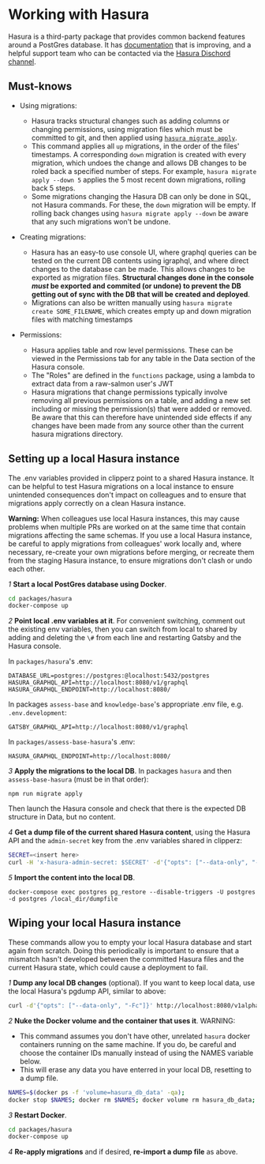 # Working with Hasura

Hasura is a third-party package that provides common backend features around a PostGres database. It has [documentation](https://docs.hasura.io/1.0/graphql/manual/index.html) that is improving, and a helpful support team who can be contacted via the [Hasura Dischord channel](https://discordapp.com/channels/407792526867693568/428469959530643466).

## Must-knows

 - Using migrations:
   - Hasura tracks structural changes such as adding columns or changing permissions,  using migration files which must be committed to git, and then applied using [`hasura migrate apply`](https://docs.hasura.io/1.0/graphql/manual/hasura-cli/hasura_migrate_apply.html).
   - This command applies all `up` migrations, in the order of the files' timestamps. A corresponding `down` migration is created with every migration, which undoes the change and allows DB changes to be roled back a specified number of steps. For example, `hasura migrate apply --down 5` applies the 5 most recent down migrations, rolling back 5 steps.
   - Some migrations changing the Hasura DB can only be done in SQL, not Hasura commands. For these, the `down` migration will be empty. If rolling back changes using `hasura migrate apply --down` be aware that any such migrations won't be undone.

 - Creating migrations:
   - Hasura has an easy-to use console UI, where graphql queries can be tested on the current DB contents using igraphql, and where direct changes to the database can be made. This allows changes to be exported as migration files. **Structural changes done in the console _must_ be exported and commited (or undone) to prevent the DB getting out of sync with the DB that will be created and deployed**.
   - Migrations can also be written manually using `hasura migrate create SOME_FILENAME`, which creates empty up and down migration files with matching timestamps

 - Permissions:
   - Hasura applies table and row level permissions. These can be viewed in the Permissions tab for any table in the Data section of the Hasura console.
   - The "Roles" are defined in the `functions` package, using a lambda to extract data from a raw-salmon user's JWT
   - Hasura migrations that change permissions typically involve removing all previous permissions on a table, and adding a new set including or missing the permission(s) that were added or removed. Be aware that this can therefore have unintended side effects if any changes have been made from any source other than the current hasura migrations directory.


## Setting up a local Hasura instance

The .env variables provided in clipperz point to a shared Hasura instance. It can be helpful to test Hasura migrations on a local instance to ensure unintended consequences don't impact on colleagues and to ensure that migrations apply correctly on a clean Hasura instance.

**Warning:** When colleagues use local Hasura instances, this may cause problems when multiple PRs are worked on at the same time that contain migrations affecting the same schemas. If you use a local Hasura instance, be careful to apply migrations from colleagues' work locally and, where necessary, re-create your own migrations before merging, or recreate them from the staging Hasura instance, to ensure migrations don't clash or undo each other.

_1_ **Start a local PostGres database using Docker**.

```sh
cd packages/hasura
docker-compose up
```

_2_ **Point local .env variables at it**. For convenient switching, comment out the existing env variables, then you can switch from local to shared by adding and deleting the `\#` from each line and restarting Gatsby and the Hasura console.

In `packages/hasura`'s .env:

```
DATABASE_URL=postgres://postgres:@localhost:5432/postgres
HASURA_GRAPHQL_API=http://localhost:8080/v1/graphql
HASURA_GRAPHQL_ENDPOINT=http://localhost:8080/
```

In packages `assess-base` and `knowledge-base`'s appropriate .env file, e.g. `.env.development`:

```
GATSBY_GRAPHQL_API=http://localhost:8080/v1/graphql
```

In `packages/assess-base-hasura`'s .env:

```
HASURA_GRAPHQL_ENDPOINT=http://localhost:8080/
```

_3_ **Apply the migrations to the local DB**. In packages `hasura` and then `assess-base-hasura` (must be in that order):

```
npm run migrate apply
```

Then launch the Hasura console and check that there is the expected DB structure in Data, but no content.

_4_ **Get a dump file of the current shared Hasura content**, using the Hasura API and the `admin-secret` key from the .env variables shared in clipperz:

```sh
SECRET=<insert here>
curl -H 'x-hasura-admin-secret: $SECRET' -d'{"opts": ["--data-only", "-Fc"]}' https://raw-salmon-hasura.nearform.com/v1alpha1/pg_dump > dumpfile

```

_5_ **Import the content into the local DB**.

```
docker-compose exec postgres pg_restore --disable-triggers -U postgres -d postgres /local_dir/dumpfile
```

## Wiping your local Hasura instance

These commands allow you to empty your local Hasura database and start again from scratch. Doing this periodically is important to ensure that a mismatch hasn't developed between the committed Hasura files and the current Hasura state, which could cause a deployment to fail.

_1_ **Dump any local DB changes** (optional). If you want to keep local data, use the local Hasura's pgdump API, similar to above:

```sh
curl -d'{"opts": ["--data-only", "-Fc"]}' http://localhost:8080/v1alpha1/pg_dump > dumpfile
```

_2_ **Nuke the Docker volume and the container that uses it**. WARNING:

 - This command assumes you don't have other, unrelated `hasura` docker containers running on the same machine. If you do, be careful and choose the container IDs manually instead of using the NAMES variable below.
 - This will erase any data you have enterred in your local DB, resetting to a dump file.

```sh
NAMES=$(docker ps -f 'volume=hasura_db_data' -qa);
docker stop $NAMES; docker rm $NAMES; docker volume rm hasura_db_data;
```

_3_ **Restart Docker**.

```sh
cd packages/hasura
docker-compose up
```

_4_ **Re-apply migrations** and if desired, **re-import a dump file** as above.


